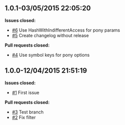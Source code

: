 ## 1.0.1-03/05/2015 22:05:20

**Issues closed:**
* [#6](https://github.com/alaibe/amanuensis/issues/6) Use HashWithIndifferentAccess for pony params
* [#5](https://github.com/alaibe/amanuensis/issues/5) Create changelog without release

**Pull requests closed:**
* [#4](https://github.com/alaibe/amanuensis/pull/4) Use symbol keys for pony options

## 1.0.0-12/04/2015 21:51:19

**Issues closed:**
* [#1](https://github.com/alaibe/amanuensis/issues/1) First issue

**Pull requests closed:**
* [#3](https://github.com/alaibe/amanuensis/pull/3) Test branch
* [#2](https://github.com/alaibe/amanuensis/pull/2) Fix filter

